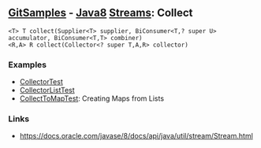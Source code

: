## [GitSamples](/../../tree/master) - [Java8](/../../tree/java-8) [Streams](/../../tree/java-8/test/samples/stream): Collect

    <T> T collect(Supplier<T> supplier, BiConsumer<T,? super U> accumulator, BiConsumer<T,T> combiner)
    <R,A> R collect(Collector<? super T,A,R> collector)

### Examples
* [CollectorTest](CollectorTest.java)
* [CollectorListTest](CollectorListTest.java)
* [CollectToMapTest](CollectorToMapTest.java): Creating Maps from Lists

### Links
* https://docs.oracle.com/javase/8/docs/api/java/util/stream/Stream.html
